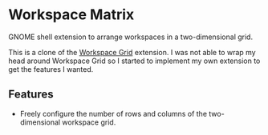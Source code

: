 # Workspace Matrix

GNOME shell extension to arrange workspaces in a two-dimensional grid.

This is a clone of the [Workspace Grid](https://github.com/zakkak/workspace-grid) extension. I was not able to wrap my head around Workspace Grid so I started to implement my own extension to get the features I wanted.

## Features

- Freely configure the number of rows and columns of the two-dimensional workspace grid.
